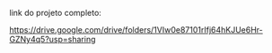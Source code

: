 link do projeto completo:

https://drive.google.com/drive/folders/1VIw0e87101rIfj64hKJUe6Hr-GZNy4q5?usp=sharing
